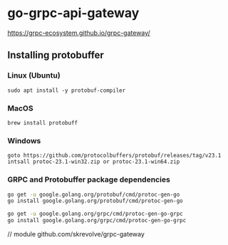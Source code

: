 # go-grpc-api-gateway

https://grpc-ecosystem.github.io/grpc-gateway/

## Installing protobuffer

### Linux (Ubuntu)
```
sudo apt install -y protobuf-compiler
```

### MacOS
```
brew install protobuff
```

### Windows
```
goto https://github.com/protocolbuffers/protobuf/releases/tag/v23.1
intsall protoc-23.1-win32.zip or protoc-23.1-win64.zip
```

### GRPC and Protobuffer package dependencies

```sh
go get -u google.golang.org/protobuf/cmd/protoc-gen-go
go install google.golang.org/protobuf/cmd/protoc-gen-go

go get -u google.golang.org/grpc/cmd/protoc-gen-go-grpc
go install google.golang.org/grpc/cmd/protoc-gen-go-grpc
```

// module github.com/skrevolve/grpc-gateway